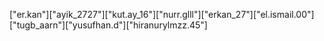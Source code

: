 ["er.kan"]["ayik_2727"]["kut.ay_16"]["nurr.glll"]["erkan_27"]["el.ismail.00"]["tugb_aarn"]["yusufhan.d"]["hiranurylmzz.45"]

